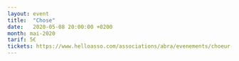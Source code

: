 ```yaml
---
layout: event
title:  "Chose"
date:   2020-05-08 20:00:00 +0200
month: mai-2020
tarif: 5€
tickets: https://www.helloasso.com/associations/abra/evenements/choeur-en-pente-spectacle-de-fin-d-annee-des-eleves-d-helene-piris
---
```

